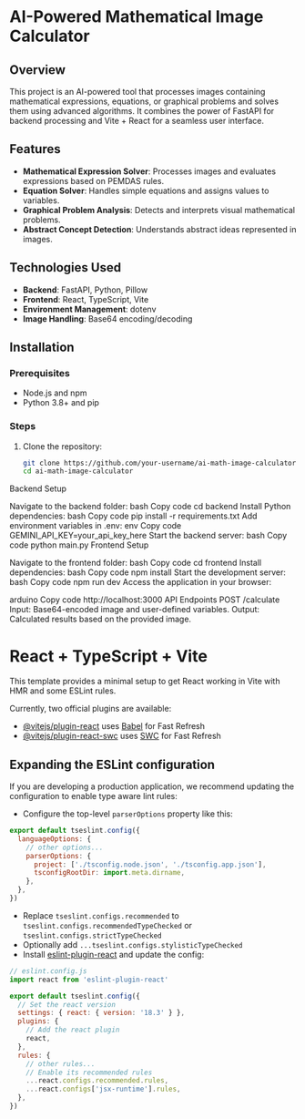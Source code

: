 # AI-Powered Mathematical Image Calculator

## Overview
This project is an AI-powered tool that processes images containing mathematical expressions, equations, or graphical problems and solves them using advanced algorithms. It combines the power of FastAPI for backend processing and Vite + React for a seamless user interface.

## Features
- **Mathematical Expression Solver**: Processes images and evaluates expressions based on PEMDAS rules.
- **Equation Solver**: Handles simple equations and assigns values to variables.
- **Graphical Problem Analysis**: Detects and interprets visual mathematical problems.
- **Abstract Concept Detection**: Understands abstract ideas represented in images.

## Technologies Used
- **Backend**: FastAPI, Python, Pillow
- **Frontend**: React, TypeScript, Vite
- **Environment Management**: dotenv
- **Image Handling**: Base64 encoding/decoding

## Installation

### Prerequisites
- Node.js and npm
- Python 3.8+ and pip

### Steps
1. Clone the repository:
   ```bash
   git clone https://github.com/your-username/ai-math-image-calculator.git
   cd ai-math-image-calculator
Backend Setup

Navigate to the backend folder:
bash
Copy code
cd backend
Install Python dependencies:
bash
Copy code
pip install -r requirements.txt
Add environment variables in .env:
env
Copy code
GEMINI_API_KEY=your_api_key_here
Start the backend server:
bash
Copy code
python main.py
Frontend Setup

Navigate to the frontend folder:
bash
Copy code
cd frontend
Install dependencies:
bash
Copy code
npm install
Start the development server:
bash
Copy code
npm run dev
Access the application in your browser:

arduino
Copy code
http://localhost:3000
API Endpoints
POST /calculate
Input: Base64-encoded image and user-defined variables.
Output: Calculated results based on the provided image.



# React + TypeScript + Vite

This template provides a minimal setup to get React working in Vite with HMR and some ESLint rules.

Currently, two official plugins are available:

- [@vitejs/plugin-react](https://github.com/vitejs/vite-plugin-react/blob/main/packages/plugin-react/README.md) uses [Babel](https://babeljs.io/) for Fast Refresh
- [@vitejs/plugin-react-swc](https://github.com/vitejs/vite-plugin-react-swc) uses [SWC](https://swc.rs/) for Fast Refresh

## Expanding the ESLint configuration

If you are developing a production application, we recommend updating the configuration to enable type aware lint rules:

- Configure the top-level `parserOptions` property like this:

```js
export default tseslint.config({
  languageOptions: {
    // other options...
    parserOptions: {
      project: ['./tsconfig.node.json', './tsconfig.app.json'],
      tsconfigRootDir: import.meta.dirname,
    },
  },
})
```

- Replace `tseslint.configs.recommended` to `tseslint.configs.recommendedTypeChecked` or `tseslint.configs.strictTypeChecked`
- Optionally add `...tseslint.configs.stylisticTypeChecked`
- Install [eslint-plugin-react](https://github.com/jsx-eslint/eslint-plugin-react) and update the config:

```js
// eslint.config.js
import react from 'eslint-plugin-react'

export default tseslint.config({
  // Set the react version
  settings: { react: { version: '18.3' } },
  plugins: {
    // Add the react plugin
    react,
  },
  rules: {
    // other rules...
    // Enable its recommended rules
    ...react.configs.recommended.rules,
    ...react.configs['jsx-runtime'].rules,
  },
})
```
